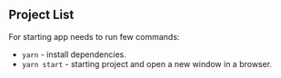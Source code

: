 ## Project List

For starting app needs to run few commands:

* `yarn` - install dependencies.
* `yarn start` - starting project and open a new window in a browser.
